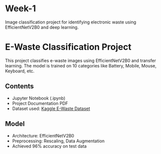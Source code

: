 # Week-1
Image classification project for identifying electronic waste using EfficientNetV2B0 and deep learning.
# E-Waste Classification Project

This project classifies e-waste images using EfficientNetV2B0 and transfer learning. The model is trained on 10 categories like Battery, Mobile, Mouse, Keyboard, etc.

## Contents
- Jupyter Notebook (.ipynb)
- Project Documentation PDF
- Dataset used: [Kaggle E-Waste Dataset](https://www.kaggle.com/datasets/akshat103/e-waste-image-dataset)

## Model
- Architecture: EfficientNetV2B0
- Preprocessing: Rescaling, Data Augmentation
- Achieved 96% accuracy on test data

